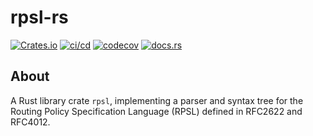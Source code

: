 # rpsl-rs

[![Crates.io](https://img.shields.io/crates/v/rpsl)](https://crates.io/crates/rpsl)
[![ci/cd](https://github.com/wolcomm/rpsl-rs/actions/workflows/cicd.yml/badge.svg?event=push)](https://github.com/wolcomm/rpsl-rs/actions/workflows/cicd.yml)
[![codecov](https://codecov.io/gh/wolcomm/rpsl-rs/branch/master/graph/badge.svg?token=opc01gJYPS)](https://codecov.io/gh/wolcomm/rpsl-rs)
[![docs.rs](https://img.shields.io/docsrs/rpsl)](https://docs.rs/rpsl)

## About

A Rust library crate `rpsl`, implementing a parser and syntax tree for the
Routing Policy Specification Language (RPSL) defined in RFC2622 and RFC4012.

[RFC2622]: https://datatracker.ietf.org/doc/html/rfc2622
[RFC4012]: https://datatracker.ietf.org/doc/html/rfc4012
